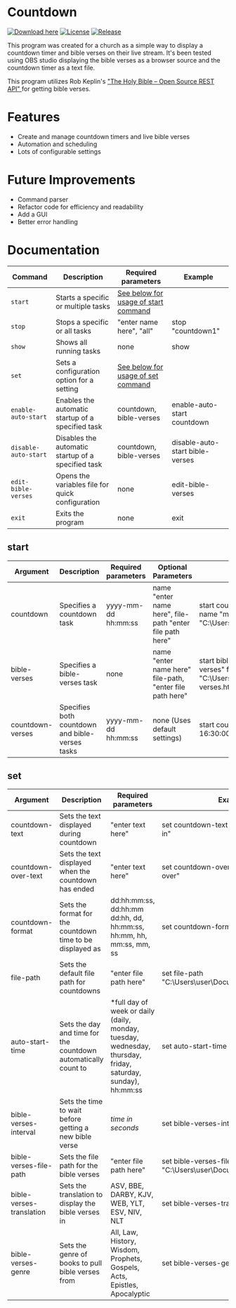 # Countdown 
[![Download here](https://img.shields.io/badge/Download-Here-blue?style=for-the-badge)](https://github.com/crazy-thing/live-stream-tools/releases/tag/1.0.0) [![License](https://img.shields.io/badge/License-GPL--3-0FC269?style=for-the-badge)](https://github.com/crazy-thing/countdown/blob/main/LICENSE) [![Release](https://img.shields.io/badge/Release-v.1.0.0-20A6A5?style=for-the-badge)](https://github.com/crazy-thing/countdown/releases/tag/v1.0.0)

This program was created for a church as a simple way to display a countdown timer and bible verses on their live stream. It's been tested using OBS studio displaying the bible verses as a browser source and the countdown timer as a text file.

This program utilizes Rob Keplin's <a href="https://www.rkeplin.com/the-holy-bible-open-source-rest-api/">"The Holy Bible – Open Source REST API" </a> for getting bible verses.

# Features

- Create and manage countdown timers and live bible verses
- Automation and scheduling
- Lots of configurable settings

# Future Improvements
- Command parser
- Refactor code for efficiency and readability
- Add a GUI
- Better error handling

# Documentation 


| Command | Description                                       | Required parameters                                         | Example                                  |                       
|---------|---------------------------------------------------|-------------------------------------------------------------|------------------------------------------|
| `start` | Starts a specific or multiple tasks               | [See below for usage of start command](#start)              |                                          |
| `stop`  | Stops a specific or all tasks                     |  "enter name here", "all"                                   | stop "countdown1"                        |
| `show`  | Shows all running tasks                           | none                                                        | show                                     |
| `set`   | Sets a configuration option for a setting         | [See below for usage of set command](#set)                  |                                          |
| `enable-auto-start` | Enables the automatic startup of a specified task  | countdown,  bible-verses                       | enable-auto-start countdown              |
| `disable-auto-start`| Disables the automatic startup of a specified task | countdown, bible-verses                        | disable-auto-start bible-verses          |
| `edit-bible-verses` | Opens the variables file for quick configuration   | none                                           | edit-bible-verses                        |
| `exit`  | Exits the program                                 |  none                                                       | exit                                     |                                


## start

| Argument | Description                                            | Required parameters | Optional Parameters                                                 | Example                                                                                                  |                       
|----------|--------------------------------------------------------|---------------------|---------------------------------------------------------------------|----------------------------------------------------------------------------------------------------------|
| countdown| Specifies a countdown task                             | yyyy-mm-dd hh:mm:ss | name "enter name here", file-path "enter file path here"            | start countdown 2023-10-10 16:30:00 name "my countdown" file-path "C:\Users\User\Documents\countdown.txt"|
| bible-verses| Specifies a bible-verses task                       | none                | name "enter name here" file-path, "enter file path here"            | start bible-verses name "new bible verses" file-path "C:\Users\User\Documents\bible-verses.html"         |
| countdown-verses| Specifies both countdown and bible-verses tasks | yyyy-mm-dd hh:mm:ss | none (Uses default settings)                                        | start countdown-verses 2023-10-10 16:30:00                                                               |

##  set 

| Argument                 | Description                                                    | Required parameters                                                       | Example                                                         |                       
|--------------------------|----------------------------------------------------------------|---------------------------------------------------------------------------|-----------------------------------------------------------------|
| countdown-text           | Sets the text displayed during countdown                       | "enter text here"                                                         | set countdown-text "Livestream begins in"                       |
| countdown-over-text      | Sets the text displayed when the countdown has ended           | "enter text here"                                                         | set countdown-over-text "Countdown over"                        |
| countdown-format         | Sets the format for the countdown time to be displayed as      | dd:hh:mm:ss, dd:hh:mm dd:hh, dd, hh:mm:ss, hh:mm, hh, mm:ss, mm, ss       | set countdown-format hh:mm:ss                                   |
| file-path                | Sets the default file path for countdowns                      | "enter file path here"                                                    | set file-path "C:\Users\user\Documents\countdown.txt"           |
| auto-start-time          | Sets the day and time for the countdown automatically count to | *full day of week or daily (daily, monday, tuesday, wednesday, thursday, friday, saturday, sunday), hh:mm:ss | set auto-start-time monday 16:00:00 | 
| bible-verses-interval    | Sets the time to wait before getting a new bible verse         | *time in seconds*                                                         | set bible-verses-interval 10                                    |
| bible-verses-file-path   | Sets the file path for the bible verses                        | "enter file path here"                                                    | set bible-verses-file-path "C:\Users\user\Documents\verses.html |
| bible-verses-translation | Sets the translation to display the bible verses in            | ASV, BBE, DARBY, KJV, WEB, YLT, ESV, NIV, NLT                             | set bible-verses-translation KJV                                |
| bible-verses-genre       | Sets the genre of books to pull bible verses from              | All, Law, History, Wisdom, Prophets, Gospels, Acts, Epistles, Apocalyptic | set bible-verses-genre Wisdom                                   |

